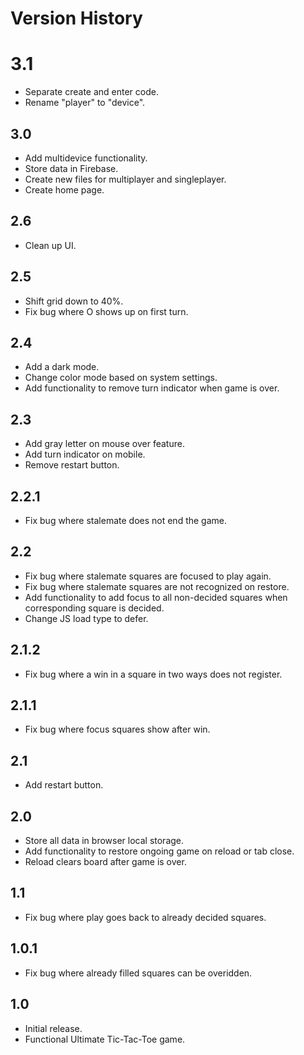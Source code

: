 # Version History

# 3.1
- Separate create and enter code.
- Rename "player" to "device".

## 3.0
- Add multidevice functionality.
- Store data in Firebase.
- Create new files for multiplayer and singleplayer.
- Create home page.

## 2.6
- Clean up UI.

## 2.5
- Shift grid down to 40%.
- Fix bug where O shows up on first turn.

## 2.4
- Add a dark mode.
- Change color mode based on system settings.
- Add functionality to remove turn indicator when game is over.

## 2.3
- Add gray letter on mouse over feature.
- Add turn indicator on mobile.
- Remove restart button.

## 2.2.1
- Fix bug where stalemate does not end the game.

## 2.2
- Fix bug where stalemate squares are focused to play again.
- Fix bug where stalemate squares are not recognized on restore.
- Add functionality to add focus to all non-decided squares when corresponding square is decided.
- Change JS load type to defer.

## 2.1.2
- Fix bug where a win in a square in two ways does not register.

## 2.1.1
- Fix bug where focus squares show after win.

## 2.1
- Add restart button.

## 2.0
- Store all data in browser local storage.
- Add functionality to restore ongoing game on reload or tab close.
- Reload clears board after game is over.

## 1.1
- Fix bug where play goes back to already decided squares.

## 1.0.1
- Fix bug where already filled squares can be overidden.

## 1.0
- Initial release.
- Functional Ultimate Tic-Tac-Toe game.
